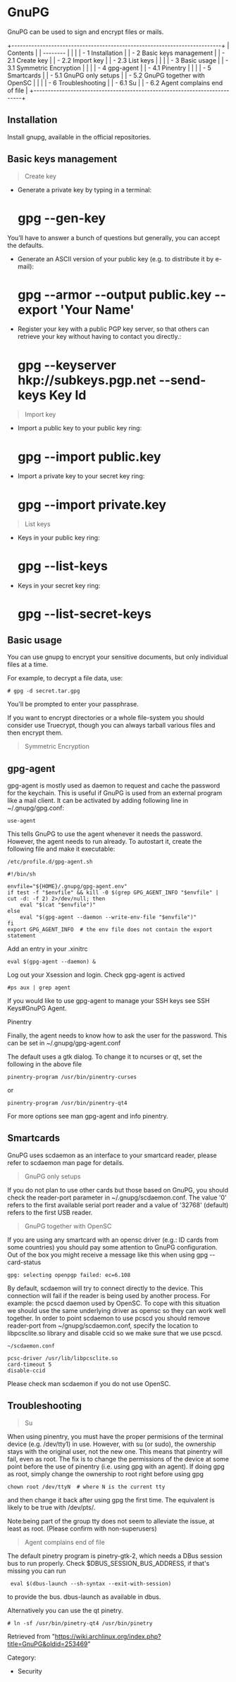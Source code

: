 GnuPG
=====

GnuPG can be used to sign and encrypt files or mails.

+--------------------------------------------------------------------------+
| Contents                                                                 |
| --------                                                                 |
|                                                                          |
| -   1 Installation                                                       |
| -   2 Basic keys management                                              |
|     -   2.1 Create key                                                   |
|     -   2.2 Import key                                                   |
|     -   2.3 List keys                                                    |
|                                                                          |
| -   3 Basic usage                                                        |
|     -   3.1 Symmetric Encryption                                         |
|                                                                          |
| -   4 gpg-agent                                                          |
|     -   4.1 Pinentry                                                     |
|                                                                          |
| -   5 Smartcards                                                         |
|     -   5.1 GnuPG only setups                                            |
|     -   5.2 GnuPG together with OpenSC                                   |
|                                                                          |
| -   6 Troubleshooting                                                    |
|     -   6.1 Su                                                           |
|     -   6.2 Agent complains end of file                                  |
+--------------------------------------------------------------------------+

Installation
------------

Install gnupg, available in the official repositories.

Basic keys management
---------------------

> Create key

-   Generate a private key by typing in a terminal:

    # gpg --gen-key

You’ll have to answer a bunch of questions but generally, you can accept
the defaults.

-   Generate an ASCII version of your public key (e.g. to distribute it
    by e-mail):

    # gpg --armor --output public.key --export 'Your Name'

-   Register your key with a public PGP key server, so that others can
    retrieve your key without having to contact you directly.:

    # gpg  --keyserver hkp://subkeys.pgp.net --send-keys Key Id

> Import key

-   Import a public key to your public key ring:

    # gpg --import public.key

-   Import a private key to your secret key ring:

    # gpg --import private.key

> List keys

-   Keys in your public key ring:

    # gpg --list-keys

-   Keys in your secret key ring:

    # gpg --list-secret-keys

Basic usage
-----------

You can use gnupg to encrypt your sensitive documents, but only
individual files at a time.

For example, to decrypt a file data, use:

    # gpg -d secret.tar.gpg

You'll be prompted to enter your passphrase.

If you want to encrypt directories or a whole file-system you should
consider use Truecrypt, though you can always tarball various files and
then encrypt them.

> Symmetric Encryption

gpg-agent
---------

gpg-agent is mostly used as daemon to request and cache the password for
the keychain. This is useful if GnuPG is used from an external program
like a mail client. It can be activated by adding following line in
~/.gnupg/gpg.conf:

    use-agent

This tells GnuPG to use the agent whenever it needs the password.
However, the agent needs to run already. To autostart it, create the
following file and make it executable:

    /etc/profile.d/gpg-agent.sh

    #!/bin/sh

    envfile="${HOME}/.gnupg/gpg-agent.env"
    if test -f "$envfile" && kill -0 $(grep GPG_AGENT_INFO "$envfile" | cut -d: -f 2) 2>/dev/null; then
        eval "$(cat "$envfile")"
    else
        eval "$(gpg-agent --daemon --write-env-file "$envfile")"
    fi
    export GPG_AGENT_INFO  # the env file does not contain the export statement

Add an entry in your .xinitrc

    eval $(gpg-agent --daemon) &

Log out your Xsession and login. Check gpg-agent is actived

    #ps aux | grep agent

If you would like to use gpg-agent to manage your SSH keys see SSH
Keys#GnuPG Agent.

Pinentry

Finally, the agent needs to know how to ask the user for the password.
This can be set in ~/.gnupg/gpg-agent.conf

The default uses a gtk dialog. To change it to ncurses or qt, set the
following in the above file

    pinentry-program /usr/bin/pinentry-curses

or

    pinentry-program /usr/bin/pinentry-qt4

For more options see man gpg-agent and info pinentry.

Smartcards
----------

GnuPG uses scdaemon as an interface to your smartcard reader, please
refer to scdaemon man page for details.

> GnuPG only setups

If you do not plan to use other cards but those based on GnuPG, you
should check the reader-port parameter in ~/.gnupg/scdaemon.conf. The
value '0' refers to the first available serial port reader and a value
of '32768' (default) refers to the first USB reader.

> GnuPG together with OpenSC

If you are using any smartcard with an opensc driver (e.g.: ID cards
from some countries) you should pay some attention to GnuPG
configuration. Out of the box you might receive a message like this when
using gpg --card-status

    gpg: selecting openpgp failed: ec=6.108

By default, scdaemon will try to connect directly to the device. This
connection will fail if the reader is being used by another process. For
example: the pcscd daemon used by OpenSC. To cope with this situation we
should use the same underlying driver as opensc so they can work well
together. In order to point scdaemon to use pcscd you should remove
reader-port from ~/gnupg/scdaemon.conf, specify the location to
libpcsclite.so library and disable ccid so we make sure that we use
pcscd.

    ~/scdaemon.conf

    pcsc-driver /usr/lib/libpcsclite.so 
    card-timeout 5
    disable-ccid

Please check man scdaemon if you do not use OpenSC.

Troubleshooting
---------------

> Su

When using pinentry, you must have the proper permisions of the terminal
device (e.g. /dev/tty1) in use. However, with su (or sudo), the
ownership stays with the original user, not the new one. This means that
pinentry will fail, even as root. The fix is to change the permissions
of the device at some point before the use of pinentry (i.e. using gpg
with an agent). If doing gpg as root, simply change the ownership to
root right before using gpg

    chown root /dev/ttyN  # where N is the current tty

and then change it back after using gpg the first time. The equivalent
is likely to be true with /dev/pts/.

Note:being part of the group tty does not seem to alleviate the issue,
at least as root. (Please confirm with non-superusers)

> Agent complains end of file

The default pinetry program is pinetry-gtk-2, which needs a DBus session
bus to run properly. Check $DBUS_SESSION_BUS_ADDRESS, if that's missing
you can run

     eval $(dbus-launch --sh-syntax --exit-with-session)

to provide the bus. dbus-launch as available in dbus.

Alternatively you can use the qt pinetry.

    # ln -sf /usr/bin/pinetry-qt4 /usr/bin/pinetry

Retrieved from
"https://wiki.archlinux.org/index.php?title=GnuPG&oldid=253469"

Category:

-   Security
